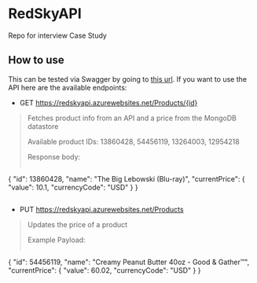 # RedSkyAPI
Repo for interview Case Study

## How to use
This can be tested via Swagger by going to [this url](https://redskyapi.azurewebsites.net/swagger/index.html). If you want to use the API here are the available endpoints:

- GET https://redskyapi.azurewebsites.net/Products/{id}
>Fetches product info from an API and a price from the MongoDB datastore
>
> Available product IDs: 13860428, 54456119, 13264003, 12954218
> 
> Response body:
>
>```
{
    "id": 13860428,
    "name": "The Big Lebowski (Blu-ray)",
    "currentPrice": {
        "value": 10.1,
        "currencyCode": "USD"
    }
}
>```

- PUT https://redskyapi.azurewebsites.net/Products
> Updates the price of a product
>
> Example Payload: 
>```
{
    "id": 54456119,
    "name": "Creamy Peanut Butter 40oz - Good &#38; Gather&#8482;",
    "currentPrice": {
        "value": 60.02,
        "currencyCode": "USD"
    }
}
>```


